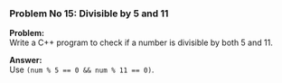 ### Problem No 15: Divisible by 5 and 11

**Problem:**  
Write a C++ program to check if a number is divisible by both 5 and 11.

**Answer:**  
Use `(num % 5 == 0 && num % 11 == 0)`.
